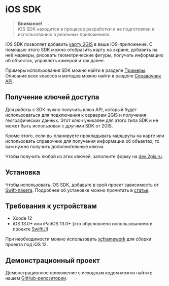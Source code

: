 # iOS SDK

> **Внимание!**  
> iOS SDK находится в процессе разработки и не подготовлен к использованию в реальных приложениях.

iOS SDK позволяет добавить [карту 2GIS](https://2gis.ru/) в ваше iOS-приложение. С помощью этого SDK можно отобразить карту на экране, добавить на неё маркеры, рисовать геометрические фигуры, получать информацию об объектах, управлять камерой и так далее.

Примеры использования SDK можно найти в разделе [Примеры](/ru/ios/sdk/examples). Описание всех классов и методов можно найти в разделе [Справочник API](/ru/ios/sdk/reference).

## Получение ключей доступа

Для работы с SDK нужно получить ключ API, который будет использоваться для подключения к серверам 2GIS и получения географических данных. Этот ключ уникален для этого типа SDK и не может быть использован с другими SDK от 2GIS.

Кроме этого, если вы планируете прокладывать маршруты на карте или использовать справочник для получения информации об объектах, то вам нужно получить дополнительные ключи.

Чтобы получить любой из этих ключей, заполните форму на [dev.2gis.ru](https://dev.2gis.ru/order/).

## Установка

Чтобы использовать iOS SDK, добавьте в свой проект зависимость от [Swift-пакета](https://github.com/2gis/mobile-sdk-map-swift-package).
Подробнее об установке можно прочитать в [статье](https://developer.apple.com/documentation/swift_packages/adding_package_dependencies_to_your_app).

## Требования к устройствам

- Xcode 12
- iOS 13.0+ или iPadOS 13.0+ (это обусловлено использованием в проекте [SwiftUI](https://developer.apple.com/documentation/swiftui))

При необходимости можно использовать [xcframework](https://github.com/2gis/mobile-sdk-map-swift-package/blob/master/Package.swift) для сборки проекта под iOS 12.

## Демонстрационный проект

Демонстрационное приложение с исходным кодом можно найти в нашем [GitHub-репозитории](https://github.com/2gis/native-sdk-ios-demo/).
